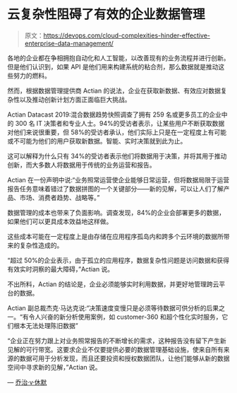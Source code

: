 # 云复杂性阻碍了有效的企业数据管理

> 原文：<https://devops.com/cloud-complexities-hinder-effective-enterprise-data-management/>

各地的企业都在争相拥抱自动化和人工智能，以改善现有的业务流程并进行创新。但是他们认识到，如果 API 是他们用来构建系统的粘合剂，那么数据就是推动这些努力的燃料。

然而，根据数据管理提供商 Actian 的说法，企业在获取新数据、有效应对数据复杂性以及推动创新计划方面正面临巨大挑战。

Actian Datacast 2019:混合数据趋势快照调查了拥有 259 名或更多员工的企业中的 300 名 IT 决策者和专业人士。94%的受访者表示，让某些用户不断获取数据对他们来说很重要，但 58%的受访者承认，他们实际上只是在一定程度上有可能或不可能为他们的用户获取新数据。智能、实时决策就到此为止。

这可以解释为什么只有 34%的受访者表示他们将数据用于决策，并将其用于推动创新，而大多数人将数据用于传统的业务运营和报告。

Actian 在一份声明中说:“业务照常运营使企业能够日常运营，但将数据局限于运营报告任务意味着错过了数据拼图的一个关键部分——新的见解，可以让人们了解产品、市场、消费者趋势、战略等。”

数据管理的成本也带来了负面影响。调查发现，84%的企业会部署更多的数据，如果他们可以更具成本效益地这样做。

这些成本可能在一定程度上是由存储在应用程序孤岛内和跨多个云环境的数据所带来的复杂性造成的。

“超过 50%的企业表示，由于孤立的应用程序，数据复杂性问题是访问数据和获得有效实时洞察的最大障碍，”Actian 说。

不出所料，Actian 的结论是，企业必须能够实时利用数据，并更好地管理跨云平台的数据。

Actian 副总裁杰克·马达克说:“决策速度变慢只是必须等待数据可供分析的后果之一。“有令人兴奋的新分析使用案例，如 customer-360 和超个性化实时服务，它们根本无法处理陈旧数据”

“企业正在努力跟上对业务照常报告的不断增长的需求，这种报告没有留下产生新见解的可行带宽。这要求企业不仅要提供必要的数据管理基础设施，使来自所有来源的数据可用于分析发现，而且还要投资和授权数据团队，让他们能够从新的数据空间中寻求新的见解，”Actian 说。

— [乔治·v·休默](https://devops.com/author/george-hulme/)